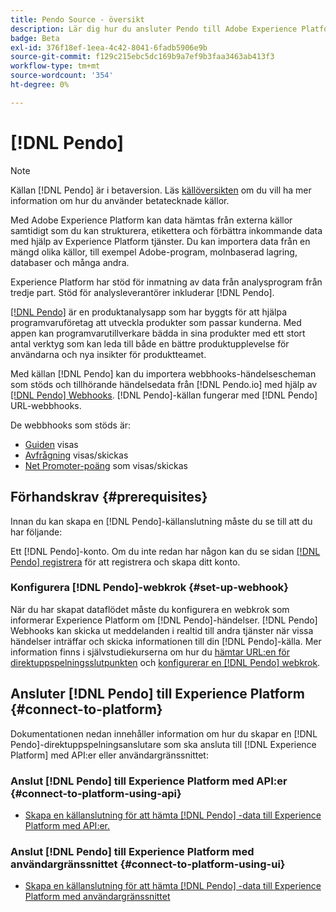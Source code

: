 ```yaml
---
title: Pendo Source - översikt
description: Lär dig hur du ansluter Pendo till Adobe Experience Platform med hjälp av API:er eller användargränssnittet genom att använda webbhooks
badge: Beta
exl-id: 376f18ef-1eea-4c42-8041-6fadb5906e9b
source-git-commit: f129c215ebc5dc169b9a7ef9b3faa3463ab413f3
workflow-type: tm+mt
source-wordcount: '354'
ht-degree: 0%

---
```


# [!DNL Pendo]

>[!NOTE]
>
>Källan [!DNL Pendo] är i betaversion. Läs [källöversikten](../../home.md#terms-and-conditions) om du vill ha mer information om hur du använder betatecknade källor.

Med Adobe Experience Platform kan data hämtas från externa källor samtidigt som du kan strukturera, etikettera och förbättra inkommande data med hjälp av Experience Platform tjänster. Du kan importera data från en mängd olika källor, till exempel Adobe-program, molnbaserad lagring, databaser och många andra.

Experience Platform har stöd för inmatning av data från analysprogram från tredje part. Stöd för analysleverantörer inkluderar [!DNL Pendo].

[[!DNL Pendo]](https://pendo.io/) är en produktanalysapp som har byggts för att hjälpa programvaruföretag att utveckla produkter som passar kunderna. Med appen kan programvarutillverkare bädda in sina produkter med ett stort antal verktyg som kan leda till både en bättre produktupplevelse för användarna och nya insikter för produktteamet.

Med källan [!DNL Pendo] kan du importera webbhooks-händelsescheman som stöds och tillhörande händelsedata från [!DNL Pendo.io] med hjälp av [[!DNL Pendo] Webhooks](https://support.pendo.io/hc/en-us/articles/360032285012-Webhooks). [!DNL Pendo]-källan fungerar med [!DNL Pendo] URL-webbhooks.

De webbhooks som stöds är:

* [Guiden](https://support.pendo.io/hc/en-us/articles/8146679315867-Creating-a-Guide) visas
* [Avfrågning](https://support.pendo.io/hc/en-us/articles/360031867152-Polls-Classic-) visas/skickas
* [Net Promoter-poäng](https://support.pendo.io/hc/en-us/articles/360033527151-Set-up-an-NPS-Survey) som visas/skickas

## Förhandskrav {#prerequisites}

Innan du kan skapa en [!DNL Pendo]-källanslutning måste du se till att du har följande:

Ett [!DNL Pendo]-konto. Om du inte redan har någon kan du se sidan [[!DNL Pendo] registrera](https://app.pendo.io/register) för att registrera och skapa ditt konto.

### Konfigurera [!DNL Pendo]-webkrok {#set-up-webhook}

När du har skapat dataflödet måste du konfigurera en webkrok som informerar Experience Platform om [!DNL Pendo]-händelser. [!DNL Pendo] Webhooks kan skicka ut meddelanden i realtid till andra tjänster när vissa händelser inträffar och skicka informationen till din [!DNL Pendo]-källa. Mer information finns i självstudiekurserna om hur du [hämtar URL:en för direktuppspelningsslutpunkten](../../tutorials/ui/create/analytics/pendo-webhook.md#get-streaming-endpoint) och [konfigurerar en [!DNL Pendo] webkrok](../../tutorials/ui/create/analytics/pendo-webhook.md#set-up-webhook).

## Ansluter [!DNL Pendo] till Experience Platform {#connect-to-platform}

Dokumentationen nedan innehåller information om hur du skapar en [!DNL Pendo]-direktuppspelningsanslutare som ska ansluta till [!DNL Experience Platform] med API:er eller användargränssnittet:

### Anslut [!DNL Pendo] till Experience Platform med API:er {#connect-to-platform-using-api}

* [Skapa en källanslutning för att hämta  [!DNL Pendo] -data till Experience Platform med API:er.](../../tutorials/api/create/analytics/pendo-webhook.md)

### Anslut [!DNL Pendo] till Experience Platform med användargränssnittet {#connect-to-platform-using-ui}

* [Skapa en källanslutning för att hämta  [!DNL Pendo] -data till Experience Platform med användargränssnittet](../../tutorials/ui/create/analytics/pendo-webhook.md)
